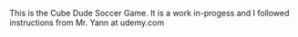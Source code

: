 This is the Cube Dude Soccer Game. It is a work in-progess and I followed instructions from Mr. Yann at udemy.com
